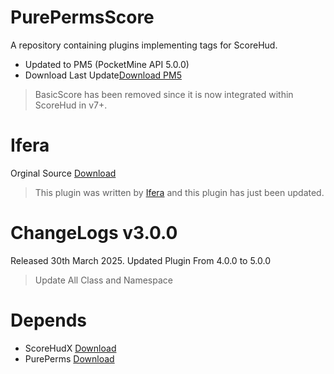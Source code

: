 # PurePermsScore
A repository containing plugins implementing tags for ScoreHud.
- Updated to PM5 (PocketMine API 5.0.0)
- Download Last Update[Download PM5](https://github.com/HosseinYT-PM/PurePermsScore-PM5/releases/)

> BasicScore has been removed since it is now integrated within ScoreHud in v7+.

# Ifera
Orginal Source [Download](https://github.com/Ifera/ScoreHudX/tree/main/PurePermsScore)
> This plugin was written by [Ifera](https://github.com/Ifera) and this plugin has just been updated.

# ChangeLogs v3.0.0
Released 30th March 2025.
Updated Plugin From 4.0.0 to 5.0.0
> Update All Class and Namespace

# Depends
- ScoreHudX [Download](https://github.com/Ifera/ScoreHud)
- PurePerms [Download](https://github.com/poggit-orphanage/PurePerms)
